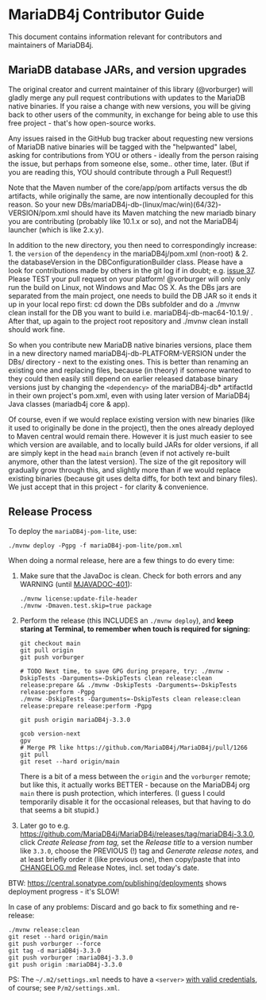 # MariaDB4j Contributor Guide

This document contains information relevant for contributors and maintainers of MariaDB4j.

## MariaDB database JARs, and version upgrades

The original creator and current maintainer of this library (@vorburger) will gladly merge any pull request contributions with updates to the MariaDB native binaries. If you raise a change with new versions, you will be giving back to other users of the community, in exchange for being able to use this free project - that's how open-source works.

Any issues raised in the GitHub bug tracker about requesting new versions of MariaDB native binaries will be tagged with the "helpwanted" label, asking for contributions from YOU or others - ideally from the person raising the issue, but perhaps from someone else, some.. other time, later. (But if you are reading this, YOU should contribute through a Pull Request!)

Note that the Maven <version> number of the core/app/pom artifacts versus the db artifacts, while originally the same, are now intentionally decoupled for this reason. So your new DBs/mariaDB4j-db-(linux/mac/win)(64/32)-VERSION/pom.xml should have its Maven <version> matching the new mariadb binary you are contributing (probably like 10.1.x or so), and not the MariaDB4j launcher (which is like 2.x.y).

In addition to the new directory, you then need to correspondingly increase: 1. the `version` of the `dependency` in the mariaDB4j/pom.xml (non-root) & 2. the databaseVersion in the DBConfigurationBuilder class. Please have a look for contributions made by others in the git log if in doubt; e.g. [issue 37](https://github.com/MariaDB4j/MariaDB4j/issues/37). Please TEST your pull request on your platform! @vorburger will only only run the build on Linux, not Windows and Mac OS X. As the DBs jars are separated from the main project, one needs to build the DB JAR so it ends it up in your local repo first: cd down the DBs subfolder and do a ./mvnw clean install for the DB you want to build i.e. mariaDB4j-db-mac64-10.1.9/ . After that, up again to the project root repository and ./mvnw clean install should work fine.

So when you contribute new MariaDB native binaries versions, place them in a new directory named mariaDB4j-db-PLATFORM-VERSION under the DBs/ directory - next to the existing ones. This is better than renaming an existing one and replacing files, because (in theory) if someone wanted to they could then easily still depend on earlier released database binary versions just by changing the `<dependency>` of the mariaDB4j-db* artifactId in their own project's pom.xml, even with using later version of MariaDB4j Java classes (mariadb4j core & app).

Of course, even if we would replace existing version with new binaries (like it used to originally be done in the project), then the ones already deployed to Maven central would remain there. However it is just much easier to see which version are available, and to locally build JARs for older versions, if all are simply kept in the head `main` branch (even if not actively re-built anymore, other than the latest version). The size of the git repository will gradually grow through this, and slightly more than if we would replace existing binaries (because git uses delta diffs, for both text and binary files). We just accept that in this project - for clarity & convenience.

## Release Process

To deploy the `mariaDB4j-pom-lite`, use:

    ./mvnw deploy -Pgpg -f mariaDB4j-pom-lite/pom.xml

When doing a normal release, here are a few things to do every time:

1. Make sure that the JavaDoc is clean. Check for both errors and any WARNING (until [MJAVADOC-401](http://jira.codehaus.org/browse/MJAVADOC-401)):

   ```shell
   ./mvnw license:update-file-header
   ./mvnw -Dmaven.test.skip=true package
   ```

2. Perform the release (this INCLUDES an `./mvnw deploy`), and **keep staring at Terminal, to remember when touch is required for signing:**

   ```shell
   git checkout main
   git pull origin
   git push vorburger
   
   # TODO Next time, to save GPG during prepare, try: ./mvnw -DskipTests -Darguments=-DskipTests clean release:clean release:prepare && ./mvnw -DskipTests -Darguments=-DskipTests release:perform -Pgpg
   ./mvnw -DskipTests -Darguments=-DskipTests clean release:clean release:prepare release:perform -Pgpg
   
   git push origin mariaDB4j-3.3.0

   gcob version-next
   gpv
   # Merge PR like https://github.com/MariaDB4j/MariaDB4j/pull/1266
   git pull
   git reset --hard origin/main
   ```
   
   There is a bit of a mess between the `origin` and the `vorburger` remote; but like this,
   it actually works BETTER - because on the MariaDB4j org `main` there is push protection, which interferes.
   (I guess I could temporarily disable it for the occasional releases, but that having to do that seems a bit stupid.)

4. Later go to e.g. https://github.com/MariaDB4j/MariaDB4j/releases/tag/mariaDB4j-3.3.0,
   click _Create Release from tag,_ set the _Release title_ to a version number like `3.3.0`,
   choose the PREVIOUS (!) tag and _Generate release notes,_ and at least briefly order it (like previous one),
   then copy/paste that into [CHANGELOG.md](../CHANGELOG.md) Release Notes, incl. set today's date.

BTW: https://central.sonatype.com/publishing/deployments shows deployment progress - it's SLOW!

In case of any problems: Discard and go back to fix something and re-release:

   ```shell
   ./mvnw release:clean
   git reset --hard origin/main
   git push vorburger --force
   git tag -d mariaDB4j-3.3.0
   git push vorburger :mariaDB4j-3.3.0
   git push origin :mariaDB4j-3.3.0
   ```

PS: The `~/.m2/settings.xml` needs to have a `<server>` [with valid credentials](https://central.sonatype.org/publish/publish-portal-maven/#credentials), of course; see `P/m2/settings.xml`.

